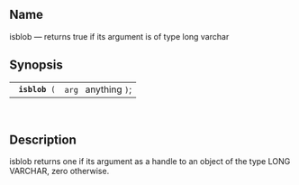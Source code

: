 <div id="fn_isblob" class="refentry">

<div class="titlepage">

</div>

<div class="refnamediv">

## Name

isblob — returns true if its argument is of type long varchar

</div>

<div class="refsynopsisdiv">

## Synopsis

<div id="fsyn_isblob" class="funcsynopsis">

|                     |                      |
|---------------------|----------------------|
| ` `**`isblob`**` (` | `arg ` anything `)`; |

<div class="funcprototype-spacer">

 

</div>

</div>

</div>

<div id="desc_isblob" class="refsect1">

## Description

isblob returns one if its argument as a handle to an object of the type
LONG VARCHAR, zero otherwise.

</div>

</div>
